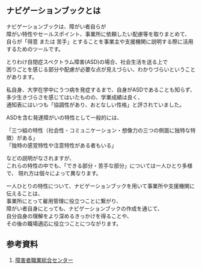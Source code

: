## ナビゲーションブックとは

ナビゲーションブックは、障がい者自らが  
障がい特性やセールスポイント、事業所に依頼したい配慮等を取りまとめて、  
自らが「得意 または 苦手」とすることを事業主や支援機関に説明する際に活用するためのツールです。  
  
とりわけ自閉症スペクトラム障害(ASD)の場合、社会生活を送る上で  
困りごとを感じる部分や配慮が必要な点が見えづらい、わかりづらいということがあります。  
  
私自身、大学在学中にうつ病を発症するまで、自身がASDであることも知らず、  
多少生きづらさを感じてはいたものの、学業成績は良く、  
通知表にはいつも「協調性があり、おとなしい性格」と評されていました。  
  
ASDを含む発達障がいの特性として一般的には、  
  
「三つ組の特性（社会性・コミュニケーション・想像力の三つの側面に独特な特徴）がある」  
「独特の感覚特性や注意特性がある者もいる」  

などの説明がなされますが、  
これらの特性の中でも、「できる部分・苦手な部分」については一人ひとり多様で、
現れ方は個々によって異なります。  
  
一人ひとりの特性について、ナビゲーションブックを用いて事業所や支援機関に伝えることは、  
事業所にとって雇用管理に役立つことに繋がり、  
障がい者自身にとっても、ナビゲーションブックの作成を通じて、  
自分自身の理解をより深めるきっかけを得ることや、  
その後の職場適応に役立つことにつながります。

## 参考資料
1. [障害者職業総合センター](https://www.nivr.jeed.go.jp/center/report/support13.html)
